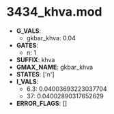 # 3434_khva.mod

- **G_VALS**:
  - gkbar_khva: 0.04
- **GATES**:
  - n: 1
- **SUFFIX**: khva
- **GMAX_NAME**: gkbar_khva
- **STATES**: ['n']
- **I_VALS**:
  - 6.3: 0.04003693223037704
  - 37: 0.04002890317652629
- **ERROR_FLAGS**: []
